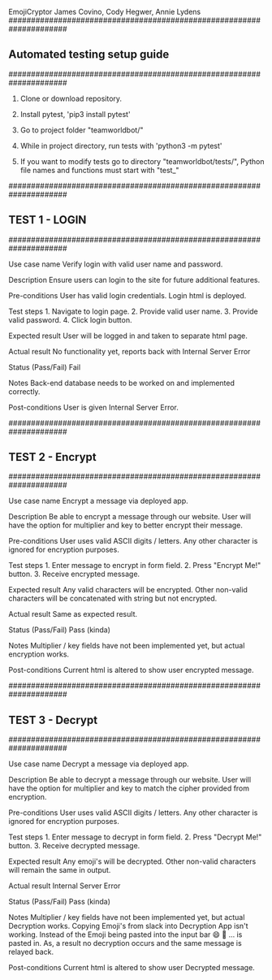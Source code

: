 EmojiCryptor
James Covino, Cody Hegwer, Annie Lydens
#####################################################################
## Automated testing setup guide ##
#####################################################################

1. Clone or download repository.

2. Install pytest, 'pip3 install pytest'

3. Go to project folder "teamworldbot/"

4. While in project directory, run tests with 'python3 -m pytest'

5. If you want to modify tests go to directory "teamworldbot/tests/", 
    Python file names and functions must start with "test_"


#####################################################################
## TEST 1 - LOGIN ##
#####################################################################

Use case name
    Verify login with valid user name and password.

Description
    Ensure users can login to the site for future additional features.

Pre-conditions
    User has valid login credentials. Login html is deployed.

Test steps
    1. Navigate to login page.
    2. Provide valid user name.
    3. Provide valid password.
    4. Click login button.

Expected result
    User will be logged in and taken to separate html page.

Actual result
    No functionality yet, reports back with Internal Server Error

Status (Pass/Fail)
    Fail

Notes
    Back-end database needs to be worked on and implemented correctly.

Post-conditions
    User is given Internal Server Error.

#####################################################################
## TEST 2 - Encrypt ##
#####################################################################

Use case name
    Encrypt a message via deployed app.

Description
    Be able to encrypt a message through our website. User will have the option for multiplier and key to better encrypt their message.

Pre-conditions
    User uses valid ASCII digits / letters. Any other character is ignored for encryption purposes.

Test steps
    1. Enter message to encrypt in form field.
    2. Press "Encrypt Me!" button.
    3. Receive encrypted message.

Expected result
    Any valid characters will be encrypted. Other non-valid characters will be concatenated with string but not encrypted.

Actual result
    Same as expected result.

Status (Pass/Fail)
    Pass (kinda)

Notes
    Multiplier / key fields have not been implemented yet, but actual encryption works.

Post-conditions
    Current html is altered to show user encrypted message.

#####################################################################
## TEST 3 - Decrypt ##
#####################################################################

Use case name
    Decrypt a message via deployed app.

Description
    Be able to decrypt a message through our website. User will have the option for multiplier and key to match the cipher provided from encryption.

Pre-conditions
    User uses valid ASCII digits / letters. Any other character is ignored for encryption purposes.

Test steps
    1. Enter message to decrypt in form field.
    2. Press "Decrypt Me!" button.
    3. Receive decrypted message.

Expected result
    Any emoji's will be decrypted. Other non-valid characters will remain the same in output.

Actual result
    Internal Server Error

Status (Pass/Fail)
    Pass (kinda)

Notes
   Multiplier / key fields have not been implemented yet, but actual Decryption works.
   Copying Emoji's from slack into Decryption App isn't working. Instead of the Emoji being pasted into the input bar
   :smile: :rocket: ... is pasted in.  As, a result no decryption occurs and the same message is relayed back.

Post-conditions
    Current html is altered to show user Decrypted message.

